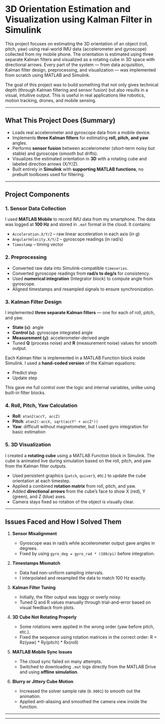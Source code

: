 # 3D Orientation Estimation and Visualization using Kalman Filter in Simulink

This project focuses on estimating the 3D orientation of an object (roll, pitch, yaw) using real-world IMU data (accelerometer and gyroscope) collected from my mobile phone. The orientation is estimated using three separate Kalman filters and visualized as a rotating cube in 3D space with directional arrows. Every part of the system — from data acquisition, Kalman filter design, preprocessing, and visualization — was implemented from scratch using MATLAB and Simulink.

The goal of this project was to build something that not only gives technical depth (through Kalman filtering and sensor fusion) but also results in a visual, intuitive output. This is useful in real applications like robotics, motion tracking, drones, and mobile sensing.

---

##  What This Project Does (Summary)

- Loads real accelerometer and gyroscope data from a mobile device.
- Implements **three Kalman filters** for estimating **roll, pitch, and yaw** angles.
- Performs **sensor fusion** between accelerometer (short-term noisy but stable) and gyroscope (smooth but drifts).
- Visualizes the estimated orientation in **3D** with a rotating cube and labeled direction arrows (X/Y/Z).
- Built entirely in **Simulink** with **supporting MATLAB functions**, no prebuilt toolboxes used for filtering.

---

##  Project Components

### 1. **Sensor Data Collection**
I used **MATLAB Mobile** to record IMU data from my smartphone. The data was logged at **100 Hz** and stored in `.mat` format in the cloud. It contains:
- `Acceleration.X/Y/Z` – raw linear acceleration in each axis (in g)
- `AngularVelocity.X/Y/Z` – gyroscope readings (in rad/s)
- `Timestamp` – timing vector

### 2. **Preprocessing**
- Converted raw data into Simulink-compatible `timeseries`.
- Converted gyroscope readings from **rad/s to deg/s** for consistency.
- Used **numerical integration** (Integrator block) to compute angle from gyroscope.
- Aligned timestamps and resampled signals to ensure synchronization.

### 3. **Kalman Filter Design**
I implemented **three separate Kalman filters** — one for each of roll, pitch, and yaw.

- **State (`x`)**: angle
- **Control (`u`)**: gyroscope integrated angle
- **Measurement (`y`)**: accelerometer-derived angle
- Tuned **Q** (process noise) and **R** (measurement noise) values for smooth output.

Each Kalman filter is implemented in a MATLAB Function block inside Simulink. I used a **hand-coded version** of the Kalman equations:
- Predict step
- Update step

This gave me full control over the logic and internal variables, unlike using built-in filter blocks.

### 4. **Roll, Pitch, Yaw Calculation**
- **Roll**: `atan2(accY, accZ)`
- **Pitch**: `atan2(-accX, sqrt(accY² + accZ²))`
- **Yaw**: difficult without magnetometer, but I used gyro integration for basic estimation

### 5. **3D Visualization**
I created a **rotating cube** using a MATLAB Function block in Simulink. The cube is animated live during simulation based on the roll, pitch, and yaw from the Kalman filter outputs.

- Used persistent graphics (`patch`, `quiver3`, etc.) to update the cube orientation at each timestep.
- Applied a combined **rotation matrix** from roll, pitch, and yaw.
- Added **directional arrows** from the cube’s face to show X (red), Y (green), and Z (blue) axes.
- Camera stays fixed so rotation of the object is visually clear.

---

##  Issues Faced and How I Solved Them

1. **Sensor Misalignment**
   - Gyroscope was in rad/s while accelerometer output gave angles in degrees.
   - Fixed by using `gyro_deg = gyro_rad * (180/pi)` before integration.

2. **Timestamps Mismatch**
   - Data had non-uniform sampling intervals.
   - I interpolated and resampled the data to match 100 Hz exactly.

3. **Kalman Filter Tuning**
   - Initially, the filter output was laggy or overly noisy.
   - Tuned Q and R values manually through trial-and-error based on visual feedback from plots.

4. **3D Cube Not Rotating Properly**
   - Some rotations were applied in the wrong order (yaw before pitch, etc.).
   - Fixed the sequence using rotation matrices in the correct order: R = Rz(yaw) * Ry(pitch) * Rx(roll)

5. **MATLAB Mobile Sync Issues**
   - The cloud sync failed on many attempts.
   - Switched to downloading `.mat` logs directly from the MATLAB Drive and using **offline simulation**.

6. **Blurry or Jittery Cube Motion**
   - Increased the solver sample rate (`0.0001`) to smooth out the animation.
   - Applied anti-aliasing and smoothed the camera view inside the function.

---





---

